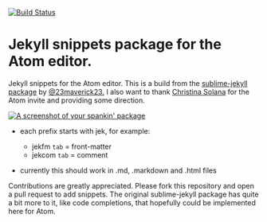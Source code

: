 [![Build Status](https://travis-ci.org/jasonhodges/atom-jekyll-snippets.svg?branch=master)](https://travis-ci.org/jasonhodges/atom-jekyll-snippets)

# Jekyll snippets package for the Atom editor.

Jekyll snippets for the Atom editor. This is a build from the [sublime-jekyll package](https://github.com/23maverick23/sublime-jekyll)
by [@23maverick23.](https://github.com/23maverick23) I also want to thank [Christina Solana](https://github.com/CristinaSolana) for the Atom invite and
providing some direction.

[![A screenshot of your spankin' package](http://jekyllrb.com/img/logo-2x.png)](http://jekyllrb.com)

- each prefix starts with jek, for example:
  - jekfm `tab` = front-matter
  - jekcom  `tab` = comment


- currently this should work in .md, .markdown and .html files

Contributions are greatly appreciated. Please fork this repository and open a
pull request to add snippets. The original sublime-jekyll package has quite a bit more
to it, like code completions, that hopefully could be implemented here for Atom.  
